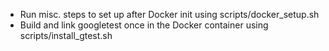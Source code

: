 - Run misc. steps to set up after Docker init using scripts/docker_setup.sh
- Build and link googletest once in the Docker container using scripts/install_gtest.sh
